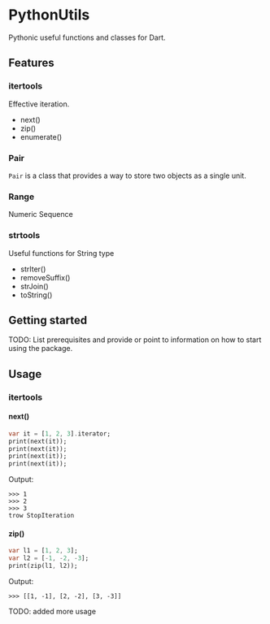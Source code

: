 # PythonUtils

Pythonic useful functions and classes for Dart.

## Features

### itertools
Effective iteration.

* next()
* zip()
* enumerate()


### Pair

`Pair` is a class that provides a way to store two objects as a single unit.


### Range

Numeric Sequence


### strtools

Useful functions for String type

* strIter()
* removeSuffix()
* strJoin()
* toString()

## Getting started

TODO: List prerequisites and provide or point to information on how to
start using the package.

## Usage

### itertools

#### next()

```dart
var it = [1, 2, 3].iterator;
print(next(it));
print(next(it));
print(next(it));
print(next(it));
```

Output:

```
>>> 1
>>> 2
>>> 3
trow StopIteration
```

#### zip()

```dart
var l1 = [1, 2, 3];
var l2 = [-1, -2, -3];
print(zip(l1, l2));
```

Output:

```
>>> [[1, -1], [2, -2], [3, -3]]
```

TODO: added more usage